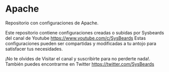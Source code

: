 # Apache
Repositorio con configuraciones de Apache.

Este repositorio contiene configuraciones creadas o subidas por Sysbeards del canal de Youtube https://www.youtube.com/c/SysBeards Estas configuraciones pueden ser compartidas y modificadas a tu antojo para satisfacer tus necesidades.

¡No te olvides de Visitar el canal y suscribirte para no perderte nada!. También puedes encontrarme en Twitter https://twitter.com/SysBeards

